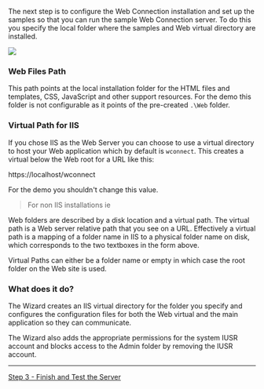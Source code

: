 ﻿The next step is to configure the Web Connection installation and set up the samples so that you can run the sample Web Connection server. To do this you specify the local folder where the samples and Web virtual directory are installed.

![](///images/managementconsole/setup2.png)

### Web Files Path
This path points at the local installation folder for the HTML files and templates, CSS, JavaScript and other support resources. For the demo this folder is not configurable as it points of the pre-created `.\Web` folder.

### Virtual Path for IIS
If you chose IIS as the Web Server you can choose to use a virtual directory to host your Web application which by default is `wconnect`. This creates a virtual below the Web root for a URL like this:

https://localhost/wconnect

For the demo you shouldn't change this value.

> For non IIS installations ie

Web folders are described by a disk location and a virtual path. The virtual path is a Web server relative path that you see on a URL. Effectively a virtual path is a mapping of a folder name in IIS to a physical folder name on disk, which corresponds to the two textboxes in the form above. 

Virtual Paths can either be a folder name or empty in which case the root folder on the Web site is used.

### What does it do?
The Wizard creates an IIS virtual directory for the folder you specify and configures the configuration files for both the Web virtual and the main application so they can communicate. 

The Wizard also adds the appropriate permissions for the system IUSR account and blocks access to the Admin folder by removing the IUSR account. 

---

[Step 3 - Finish and Test the Server](VFPS://Topic/_S8H1EZ705)